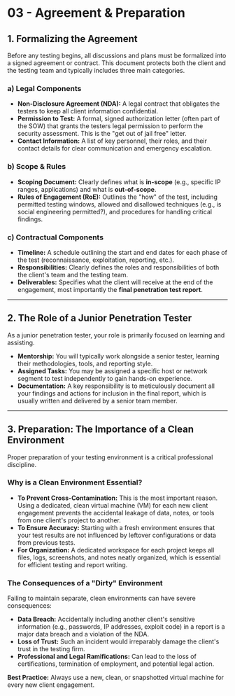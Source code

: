 # 03 - Agreement & Preparation


## 1. Formalizing the Agreement

Before any testing begins, all discussions and plans must be formalized into a signed agreement or contract. This document protects both the client and the testing team and typically includes three main categories.

### a) Legal Components
*   **Non-Disclosure Agreement (NDA):** A legal contract that obligates the testers to keep all client information confidential.
*   **Permission to Test:** A formal, signed authorization letter (often part of the SOW) that grants the testers legal permission to perform the security assessment. This is the "get out of jail free" letter.
*   **Contact Information:** A list of key personnel, their roles, and their contact details for clear communication and emergency escalation.

### b) Scope & Rules
*   **Scoping Document:** Clearly defines what is **in-scope** (e.g., specific IP ranges, applications) and what is **out-of-scope**.
*   **Rules of Engagement (RoE):** Outlines the "how" of the test, including permitted testing windows, allowed and disallowed techniques (e.g., is social engineering permitted?), and procedures for handling critical findings.

### c) Contractual Components
*   **Timeline:** A schedule outlining the start and end dates for each phase of the test (reconnaissance, exploitation, reporting, etc.).
*   **Responsibilities:** Clearly defines the roles and responsibilities of both the client's team and the testing team.
*   **Deliverables:** Specifies what the client will receive at the end of the engagement, most importantly the **final penetration test report**.

---

## 2. The Role of a Junior Penetration Tester

As a junior penetration tester, your role is primarily focused on learning and assisting.
*   **Mentorship:** You will typically work alongside a senior tester, learning their methodologies, tools, and reporting style.
*   **Assigned Tasks:** You may be assigned a specific host or network segment to test independently to gain hands-on experience.
*   **Documentation:** A key responsibility is to meticulously document all your findings and actions for inclusion in the final report, which is usually written and delivered by a senior team member.

---

## 3. Preparation: The Importance of a Clean Environment

Proper preparation of your testing environment is a critical professional discipline.

### Why is a Clean Environment Essential?
*   **To Prevent Cross-Contamination:** This is the most important reason. Using a dedicated, clean virtual machine (VM) for each new client engagement prevents the accidental leakage of data, notes, or tools from one client's project to another.
*   **To Ensure Accuracy:** Starting with a fresh environment ensures that your test results are not influenced by leftover configurations or data from previous tests.
*   **For Organization:** A dedicated workspace for each project keeps all files, logs, screenshots, and notes neatly organized, which is essential for efficient testing and report writing.

### The Consequences of a "Dirty" Environment
Failing to maintain separate, clean environments can have severe consequences:
*   **Data Breach:** Accidentally including another client's sensitive information (e.g., passwords, IP addresses, exploit code) in a report is a major data breach and a violation of the NDA.
*   **Loss of Trust:** Such an incident would irreparably damage the client's trust in the testing firm.
*   **Professional and Legal Ramifications:** Can lead to the loss of certifications, termination of employment, and potential legal action.

**Best Practice:** Always use a new, clean, or snapshotted virtual machine for every new client engagement.
